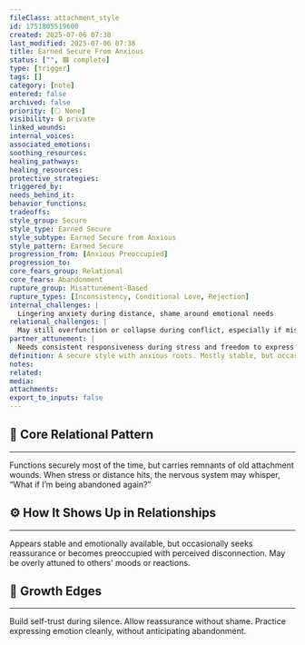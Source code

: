 ```yaml
---
fileClass: attachment_style
id: 1751805519600
created: 2025-07-06 07:38
last_modified: 2025-07-06 07:38
title: Earned Secure From Anxious
status: ["", 🟩 complete]
type: [trigger]
tags: []
category: [note]
entered: false
archived: false
priority: [⚪ None]
visibility: 🔒 private
linked_wounds: 
internal_voices: 
associated_emotions: 
soothing_resources: 
healing_pathways: 
healing_resources: 
protective_strategies: 
triggered_by: 
needs_behind_it: 
behavior_functions: 
tradeoffs: 
style_group: Secure
style_type: Earned Secure
style_subtype: Earned Secure from Anxious
style_pattern: Earned Secure
progression_from: [Anxious Preoccupied]
progression_to: 
core_fears_group: Relational
core_fears: Abandonment
rupture_group: Misattunement-Based
rupture_types: [Inconsistency, Conditional Love, Rejection]
internal_challenges: |
  Lingering anxiety during distance, shame around emotional needs
relational_challenges: |
  May still overfunction or collapse during conflict, especially if misunderstood
partner_attunement: |
  Needs consistent responsiveness during stress and freedom to express emotional truth without judgment
definition: A secure style with anxious roots. Mostly stable, but occasionally flares during silence, conflict, or emotional ambiguity.
notes: 
related: 
media: 
attachments: 
export_to_inputs: false
---
```


## 🧬 Core Relational Pattern
---
Functions securely most of the time, but carries remnants of old attachment wounds. When stress or distance hits, the nervous system may whisper, “What if I’m being abandoned again?”

## ⚙️ How It Shows Up in Relationships
---
Appears stable and emotionally available, but occasionally seeks reassurance or becomes preoccupied with perceived disconnection. May be overly attuned to others' moods or reactions.

## 🔄 Growth Edges
---
Build self-trust during silence. Allow reassurance without shame. Practice expressing emotion cleanly, without anticipating abandonment.
